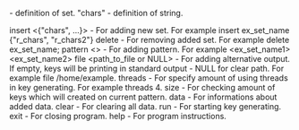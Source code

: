 <set name> - definition of set.
"chars" - definition of string.

insert <set name> <{"chars", ...}> - For adding new set. For example insert ex_set_name {"r_chars", "r_chars2"}
delete <set name> - For removing added set. For example delete ex_set_name;
pattern <<set name>> - For adding pattern. For example <ex_set_name1> <ex_set_name2>
file <path_to_file or NULL> - For adding alternative output. If empty, keys will be printing in standard output - NULL for clear path. For example file /home/example.
threads <threads amount> - For specify amount of using threads in key generating. For example threads 4.
size - For checking amount of keys which will created on current pattern.
data - For informations about added data.
clear - For clearing all data.
run - For starting key generating.
exit - For closing program.
help - For program instructions.
